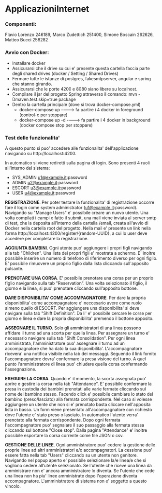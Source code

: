 # ApplicazioniInternet
### Componenti: 
Flavio Lorenzo 246189, Marco Zudettich 251400, Simone Boscain 262626, Matteo Bucci 258282

### Avvio con Docker:
* Installare docker
* Assicurarsi che il drive su cui e' presente questa cartella faccia parte degli shared drives (docker / Setting / Shared Drives)
* Fermare tutte le istanze di postgres, fakesmtpserver, angular e spring che stanno girando.
* Assicurarsi che le porte 4200 e 8080 siano libere su localhost.
* Compilare il jar del progetto Spring attraverso il comando: mvn -Dmaven.test.skip=true package
* Dentro la cartella principale (dove si trova docker-compose.yml)
    * docker-compose up                ----> fa partire i 4 docker in foreground (control-c per stoppare)
    * docker-compose up -d             ----> fa partire i 4 docker in background (docker compose stop per stoppare)

### Test delle funzionalita'
A questo punto si puo' accedere alle funzionalita' dell'applicazione navigando su http://localhost:4200.

In automatico si viene rediretti sulla pagina di login.
Sono presenti 4 ruoli all'interno del sistema:

* SYS_ADMIN   u1@example.it:password
* ADMIN       u2@example.it:password
* ESCORT      u3@example.it:password
* USER        u4@example.it:password

**REGISTRAZIONE**.
Per poter testare la funzionalita' di registrazione occorre fare il login come system administrator (u1@example.it:password).
Navigando su "Manage Users" e' possibile creare un nuovo utente.
Una volta compilati i campi e fatto il submit, una mail viene inviata al server smtp di test, che la deposita all'interno della 
cartella /email, creata all'avvio di Docker nella cartella root del progetto.
Nella mail e' presente un link nella forma http://localhost:4200/register/{random-UUID}, a cui lo user deve accedere per completare la registrazione.

**AGGIUNTA BAMBINI**.
Ogni utente puo' aggiungere i propri figli navigando alla tab "Children".
Una lista dei propri figli e' mostrata a schermo. E' inoltre possibile inserire un numero di telefono di riferimento diverso per ogni figlio.
E' possibile rimuovere un proprio figlio dalla lista cliccando sull'apposito pulsante.

**PRENOTARE UNA CORSA**.
E' possibile prenotare una corsa per un proprio figlio navigando sulla tab "Reservation".
Una volta selezionato il figlio, il giorno e la linea, si puo' prenotare cliccando sull'apposito bottone.

**DARE DISPONIBILITA' COME ACCOMPAGNATORE**.
Per dare la propria disponibilita' come accompagnatore e' neccesario avere come ruolo almeno quello di ESCORT.
Per aggiungere una disponibilita' si deve navigare sulla tab "Shift Definition". Da li' e' possibile cercare le corse per giorno e linea e dare la propria disponibilita' premendo
il bottone apposito.

**ASSEGNARE IL TURNO**.
Solo gli amministratori di una linea possono affidare il turno ad una scorta per quella linea.
Per assegnare un turno e' necessario navigare sulla tab "Shift Consolidation".
Per ogni linea amministrata, l'amministratore puo' assegnare il turno ad un accompagnatore che ha dato la sua disponibilita'.
L'accompagnatore ricevera' una notifica visibile nella tab dei messaggi.
Seguendo il link fornito l'accompagnatore dovra' confermare la presa visione del turno.
A quel punto l'amministratore di linea puo' chiudere quella corsa confermando l'assegnazione.

**ESEGUIRE LA CORSA**.
Quando e' il momento, la scorta assegnata puo' aprire e gestire la corsa nella tab "Attendance".
E' possibile confermare la presa in custodia dei bambini prenotati alle varie fermate cliccando sul nome del bambino stesso.
Facendo click e' possibile cambiare lo stato del bambino (preso/lasciato) alla fermata corrispondente.
Nel caso si volesse aggiungere un utente che non si e' prenotato basta cliccare nell'apposita lista in basso.
Un form viene presentato all'accompagnatore con richiesto dove l'utente e' stato preso o lasciato.
In automatico l'utente verra' prenotato alla fermata corrispondente.
Dopo ogni fermata l'accompagnatore puo' segnalare il suo passaggio alla fermata stessa cliccando sul bottone "Close stop".
Dalla pagina "Attendance" e' inoltre possibile esportare la corsa corrente come file JSON o csv.

**GESTIONE DELLE LINEE**.
Ogni amministratore puo' cedere la gestione delle proprie linee ad altri amministratori e/o accompagnatori.
La cessione puo' essere fatta nella tab "Users" cliccando su un utente non genitore.
Navigando nel popup aperto e' possibile selezionare la/e linea/e che si vogliono cedere all'utente selezionato.
Se l'utente che riceve una linea da amministrare non e' ancora amministratore lo diventa.
Se l'utente che cede una linea non ha piu' linee amministrate dopo l'operazione diventa accompagnatore.
L'amministratore di sistema non e' soggetto a questo vincolo.
